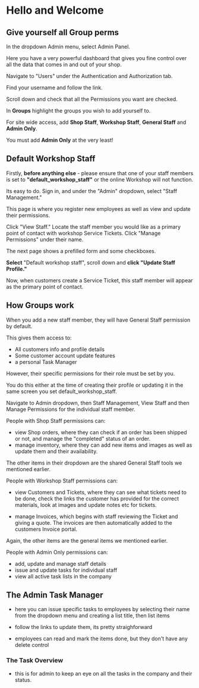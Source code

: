 # Hello and Welcome

## Give yourself all Group perms

In the dropdown Admin menu, select Admin Panel.

Here you have a very powerful dashboard that gives you fine control over
all the data that comes in and out of your shop.

Navigate to "Users" under the Authentication and Authorization tab.

Find your username and follow the link.

Scroll down and check that all the Permissions you want are checked.

In **Groups** highlight the groups you wish to add yourself to.

For site wide access, add **Shop Staff**, **Workshop Staff**, **General Staff** and
**Admin Only**.

You must add **Admin Only** at the very least!

## Default Workshop Staff

Firstly, **before anything else** - please ensure that one of your staff members
is set to **"default_workshop_staff"** or the online Workshop will not function.

Its easy to do. Sign in, and under the "Admin" dropdown, select "Staff Management."

This page is where you register new employees as well as view and update their permissions.

Click "View Staff." Locate the staff member you would like as a primary point
of contact with workshop Service Tickets. Click "Manage Permissions" under their
name.

The next page shows a prefilled form and some checkboxes.

**Select** "Default workshop staff", scroll down and **click "Update Staff Profile."**

Now, when customers create a Service Ticket, this staff member will appear as the
primary point of contact.

## How Groups work

When you add a new staff member, they will have General Staff permission by default.

This gives them access to:

- All customers info and profile details
- Some customer account update features
- a personal Task Manager

However, their specific permissions for their role must be set by you.

You do this either at the time of creating their profile or updating it
in the same screen you set default_workshop_staff.

Navigate to Admin dropdown, then Staff Management, View Staff and then
Manage Permissions for the individual staff member.

People with Shop Staff permissions can:

- view Shop orders, where they can check if an order has been shipped or not, and
  manage the "completed" status of an order.
- manage inventory, where they can add new items and images as well as update them
  and their availability.

The other items in their dropdown are the shared General Staff tools we mentioned
earlier.

People with Workshop Staff permissions can:

- view Customers and Tickets, where they can see what tickets need to be done,
  check the links the customer has provided for the correct materials, look at images
  and update notes etc for tickets.

- manage Invoices, which begins with staff reviewing the Ticket and giving a quote.
  The invoices are then automatically added to the customers Invoice portal.

Again, the other items are the general items we mentioned earlier.

People with Admin Only permissions can:

- add, update and manage staff details
- issue and update tasks for individual staff
- view all active task lists in the company

## The Admin Task Manager

- here you can issue specific tasks to employees by selecting their name
  from the dropdown menu and creating a list title, then list items

- follow the links to update them, its pretty straighforward

- employees can read and mark the items done, but they don't have any delete control

### The Task Overview

- this is for admin to keep an eye on all the tasks in the company and their
  status.

